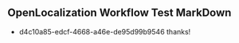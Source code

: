 ## OpenLocalization Workflow Test MarkDown
* d4c10a85-edcf-4668-a46e-de95d99b9546 thanks!

<!--HONumber=Aug16_HO4-->


